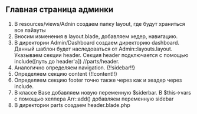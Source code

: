 ## Главная страница админки
1. В resources/views/Adnin создаем папку layout, где будут храниться все лайауты
2. Вносим изменения в layout.blade, добавляем хедер, навигацию. 
3. В директории Admin/Dashboard создаем директорию dashboard. Данный шаблон будет наследоваться от Admin::layouts.layout. Указываем секции header. Секция header подключается с помощью include([путь до header'a]) //parts/header.
4. Аналогично определяем navigation. {!!sidebar!!}
5. Определяем секцию content {!!content!!}
6. Определяем секцию footer точно также через как и хеадер через include.
7. В классе Base добавляем новую переменную $siderbar. В $this->vars с помощью хелпера Arr::add() добавляем переменную sidebar
8. В директории parts создаем header.blade.php
